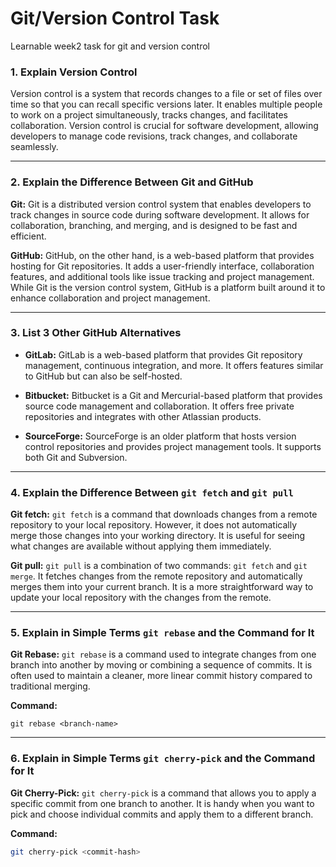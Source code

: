 # Git/Version Control Task
Learnable week2 task for git and version control
### 1. Explain Version Control

Version control is a system that records changes to a file or set of files over time so that you can recall specific versions later. It enables multiple people to work on a project simultaneously, tracks changes, and facilitates collaboration. Version control is crucial for software development, allowing developers to manage code revisions, track changes, and collaborate seamlessly.

---

### 2. Explain the Difference Between Git and GitHub

**Git:**
Git is a distributed version control system that enables developers to track changes in source code during software development. It allows for collaboration, branching, and merging, and is designed to be fast and efficient.

**GitHub:**
GitHub, on the other hand, is a web-based platform that provides hosting for Git repositories. It adds a user-friendly interface, collaboration features, and additional tools like issue tracking and project management. While Git is the version control system, GitHub is a platform built around it to enhance collaboration and project management.

---

### 3. List 3 Other GitHub Alternatives

- **GitLab:**
   GitLab is a web-based platform that provides Git repository management, continuous integration, and more. It offers features similar to GitHub but can also be self-hosted.

- **Bitbucket:**
   Bitbucket is a Git and Mercurial-based platform that provides source code management and collaboration. It offers free private repositories and integrates with other Atlassian products.

- **SourceForge:**
   SourceForge is an older platform that hosts version control repositories and provides project management tools. It supports both Git and Subversion.

---

### 4. Explain the Difference Between `git fetch` and `git pull`

**Git fetch:**
`git fetch` is a command that downloads changes from a remote repository to your local repository. However, it does not automatically merge those changes into your working directory. It is useful for seeing what changes are available without applying them immediately.

**Git pull:**
`git pull` is a combination of two commands: `git fetch` and `git merge`. It fetches changes from the remote repository and automatically merges them into your current branch. It is a more straightforward way to update your local repository with the changes from the remote.

---

### 5. Explain in Simple Terms `git rebase` and the Command for It

**Git Rebase:**
`git rebase` is a command used to integrate changes from one branch into another by moving or combining a sequence of commits. It is often used to maintain a cleaner, more linear commit history compared to traditional merging.

**Command:**
```
git rebase <branch-name>
```

---

### 6. Explain in Simple Terms `git cherry-pick` and the Command for It

**Git Cherry-Pick:**
`git cherry-pick` is a command that allows you to apply a specific commit from one branch to another. It is handy when you want to pick and choose individual commits and apply them to a different branch.

**Command:**
```bash
git cherry-pick <commit-hash>
